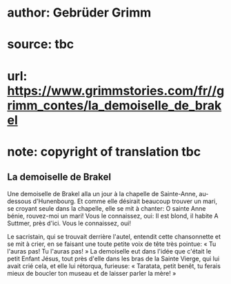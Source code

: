 # author: Gebrüder Grimm
# source: tbc
# url: https://www.grimmstories.com/fr//grimm_contes/la_demoiselle_de_brakel
# note: copyright of translation tbc

## La demoiselle de Brakel 

Une demoiselle de Brakel alla un jour à la chapelle de Sainte-Anne,
au-dessous d'Hunenbourg. Et comme elle désirait beaucoup trouver un
mari, se croyant seule dans la chapelle, elle se mit à chanter:
O sainte Anne bénie,
rouvez-moi un mari!
Vous le connaissez, oui:
Il est blond, il habite
A Suttmer, près d'ici.
Vous le connaissez, oui!

Le sacristain, qui se trouvait derrière l'autel, entendit cette
chansonnette et se mit à crier, en se faisant une toute petite voix de
tête très pointue: « Tu l'auras pas! Tu l'auras pas! » La demoiselle
eut dans l'idée que c'était le petit Enfant Jésus, tout près d'elle
dans les bras de la Sainte Vierge, qui lui avait crié cela, et elle lui
rétorqua, furieuse: « Taratata, petit benêt, tu ferais mieux de boucler
ton museau et de laisser parler la mère! »
